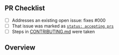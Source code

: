 <!-- 👋 Hi, thanks for sending a PR to lucida-app! 💖
Please fill out all fields below and make sure each item is true and [x] checked.
Otherwise we may not be able to review your PR. -->

## PR Checklist

- [ ] Addresses an existing open issue: fixes #000
- [ ] That issue was marked as [`status: accepting prs`](https://github.com/renatougaz/lucida-app/issues?q=is%3Aopen+is%3Aissue+label%3A%22status%3A+accepting+prs%22)
- [ ] Steps in [CONTRIBUTING.md](https://github.com/renatougaz/lucida-app/blob/main/.github/CONTRIBUTING.md) were taken

## Overview

<!-- Description of what is changed and how the code change does that. -->
